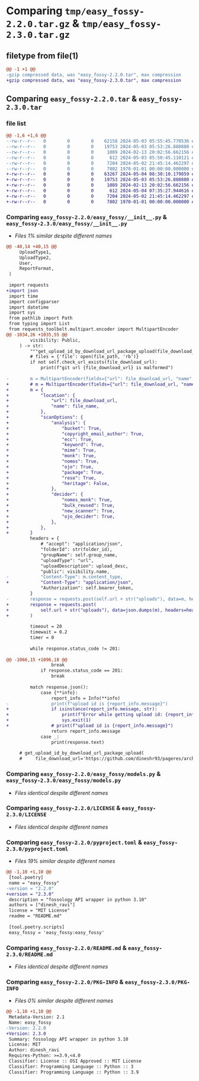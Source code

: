 # Comparing `tmp/easy_fossy-2.2.0.tar.gz` & `tmp/easy_fossy-2.3.0.tar.gz`

## filetype from file(1)

```diff
@@ -1 +1 @@
-gzip compressed data, was "easy_fossy-2.2.0.tar", max compression
+gzip compressed data, was "easy_fossy-2.3.0.tar", max compression
```

## Comparing `easy_fossy-2.2.0.tar` & `easy_fossy-2.3.0.tar`

### file list

```diff
@@ -1,6 +1,6 @@
--rw-r--r--   0        0        0    62158 2024-05-03 05:55:45.770536 easy_fossy-2.2.0/easy_fossy/__init__.py
--rw-r--r--   0        0        0    19753 2024-05-03 05:53:26.880880 easy_fossy-2.2.0/easy_fossy/models.py
--rw-r--r--   0        0        0     1089 2024-02-13 20:02:56.662156 easy_fossy-2.2.0/LICENSE
--rw-r--r--   0        0        0      612 2024-05-03 05:50:45.110121 easy_fossy-2.2.0/pyproject.toml
--rw-r--r--   0        0        0     7204 2024-05-02 21:45:14.462297 easy_fossy-2.2.0/README.md
--rw-r--r--   0        0        0     7802 1970-01-01 00:00:00.000000 easy_fossy-2.2.0/PKG-INFO
+-rw-r--r--   0        0        0    63267 2024-05-04 08:30:10.179859 easy_fossy-2.3.0/easy_fossy/__init__.py
+-rw-r--r--   0        0        0    19753 2024-05-03 05:53:26.880880 easy_fossy-2.3.0/easy_fossy/models.py
+-rw-r--r--   0        0        0     1089 2024-02-13 20:02:56.662156 easy_fossy-2.3.0/LICENSE
+-rw-r--r--   0        0        0      612 2024-05-04 07:35:27.944616 easy_fossy-2.3.0/pyproject.toml
+-rw-r--r--   0        0        0     7204 2024-05-02 21:45:14.462297 easy_fossy-2.3.0/README.md
+-rw-r--r--   0        0        0     7802 1970-01-01 00:00:00.000000 easy_fossy-2.3.0/PKG-INFO
```

### Comparing `easy_fossy-2.2.0/easy_fossy/__init__.py` & `easy_fossy-2.3.0/easy_fossy/__init__.py`

 * *Files 1% similar despite different names*

```diff
@@ -40,14 +40,15 @@
     UploadType1,
     UploadType2,
     User,
     ReportFormat,
 )
 
 import requests
+import json
 import time
 import configparser
 import datetime
 import sys
 from pathlib import Path
 from typing import List
 from requests_toolbelt.multipart.encoder import MultipartEncoder
@@ -1034,26 +1035,55 @@
         visibility: Public,
     ) -> str:
         """get_upload_id_by_download_url_package_upload(file_download_url: str, file_name: str, folder_id: int, upload_desc: str, visibility: Public) -> str"""
         # files = {'file': open(file_path, 'rb')}
         if not self.check_url_exists(file_download_url):
             print(f"git url {file_download_url} is malformed")
 
-        m = MultipartEncoder(fields={"url": file_download_url, "name": file_name})
+        # m = MultipartEncoder(fields={"url": file_download_url, "name": file_name})
+        m = {
+            "location": {
+                "url": file_download_url,
+                "name": file_name,
+            },
+            "scanOptions": {
+                "analysis": {
+                    "bucket": True,
+                    "copyright_email_author": True,
+                    "ecc": True,
+                    "keyword": True,
+                    "mime": True,
+                    "monk": True,
+                    "nomos": True,
+                    "ojo": True,
+                    "package": True,
+                    "reso": True,
+                    "heritage": False,
+                },
+                "decider": {
+                    "nomos_monk": True,
+                    "bulk_reused": True,
+                    "new_scanner": True,
+                    "ojo_decider": True,
+                },
+            },
+        }
         headers = {
             # "accept": "application/json",
             "folderId": str(folder_id),
             "groupName": self.group_name,
             "uploadType": "url",
             "uploadDescription": upload_desc,
             "public": visibility.name,
-            "Content-Type": m.content_type,
+            "Content-Type": "application/json",
             "Authorization": self.bearer_token,
         }
-        response = requests.post(self.url + str("uploads"), data=m, headers=headers)
+        response = requests.post(
+            self.url + str("uploads"), data=json.dumps(m), headers=headers
+        )
 
         timeout = 20
         timewait = 0.2
         timer = 0
 
         while response.status_code != 201:
 
@@ -1066,15 +1096,18 @@
                 break
             if response.status_code == 201:
                 break
 
         match response.json():
             case {**info}:
                 report_info = Info(**info)
-                print(f"upload id is {report_info.message}")
+                if isinstance(report_info.message, str):
+                    print(f"Error while getting upload id: {report_info.message}")
+                    sys.exit(1)
+                # print(f"upload id is {report_info.message}")
                 return report_info.message
             case _:
                 print(response.text)
 
     # get_upload_id_by_download_url_package_upload(
     #     file_download_url='https://github.com/dineshr93/pageres/archive/refs/heads/master.zip', file_name='pageres', folder_id=1, upload_desc='commons-io-2.11.0', visibility=Public.public)
```

### Comparing `easy_fossy-2.2.0/easy_fossy/models.py` & `easy_fossy-2.3.0/easy_fossy/models.py`

 * *Files identical despite different names*

### Comparing `easy_fossy-2.2.0/LICENSE` & `easy_fossy-2.3.0/LICENSE`

 * *Files identical despite different names*

### Comparing `easy_fossy-2.2.0/pyproject.toml` & `easy_fossy-2.3.0/pyproject.toml`

 * *Files 19% similar despite different names*

```diff
@@ -1,10 +1,10 @@
 [tool.poetry]
 name = "easy_fossy"
-version = "2.2.0"
+version = "2.3.0"
 description = "fossology API wrapper in python 3.10"
 authors = ["dinesh_ravi"]
 license = "MIT License"
 readme = "README.md"
 
 [tool.poetry.scripts]
 easy_fossy = 'easy_fossy:easy_fossy'
```

### Comparing `easy_fossy-2.2.0/README.md` & `easy_fossy-2.3.0/README.md`

 * *Files identical despite different names*

### Comparing `easy_fossy-2.2.0/PKG-INFO` & `easy_fossy-2.3.0/PKG-INFO`

 * *Files 0% similar despite different names*

```diff
@@ -1,10 +1,10 @@
 Metadata-Version: 2.1
 Name: easy_fossy
-Version: 2.2.0
+Version: 2.3.0
 Summary: fossology API wrapper in python 3.10
 License: MIT
 Author: dinesh_ravi
 Requires-Python: >=3.9,<4.0
 Classifier: License :: OSI Approved :: MIT License
 Classifier: Programming Language :: Python :: 3
 Classifier: Programming Language :: Python :: 3.9
```

